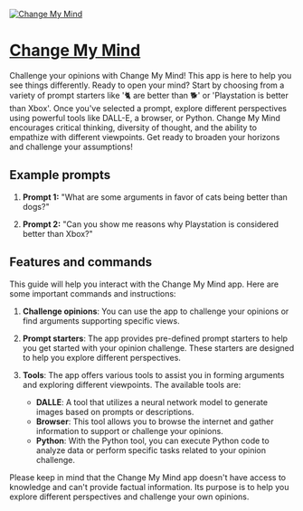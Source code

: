 [![Change My Mind](https://files.oaiusercontent.com/file-YgC2qoZYyyluwRSDJEYBT7Bu?se=2123-10-16T10%3A56%3A28Z&sp=r&sv=2021-08-06&sr=b&rscc=max-age%3D31536000%2C%20immutable&rscd=attachment%3B%20filename%3D4d2c1457-54be-4fca-8505-9a8379eeb0d4.png&sig=gAa1PHVR6Zd0UESYK1bpV5GMwxb6pJvjz193cYHNL%2BA%3D)](https://chat.openai.com/g/g-OIbbH7XTD-change-my-mind)

# [Change My Mind](https://chat.openai.com/g/g-OIbbH7XTD-change-my-mind)

Challenge your opinions with Change My Mind! This app is here to help you see things differently. Ready to open your mind? Start by choosing from a variety of prompt starters like '🐈 are better than 🐕' or 'Playstation is better than Xbox'. Once you've selected a prompt, explore different perspectives using powerful tools like DALL-E, a browser, or Python. Change My Mind encourages critical thinking, diversity of thought, and the ability to empathize with different viewpoints. Get ready to broaden your horizons and challenge your assumptions!

## Example prompts

1. **Prompt 1:** "What are some arguments in favor of cats being better than dogs?"

2. **Prompt 2:** "Can you show me reasons why Playstation is considered better than Xbox?"

## Features and commands

This guide will help you interact with the Change My Mind app. Here are some important commands and instructions:

1. **Challenge opinions**: You can use the app to challenge your opinions or find arguments supporting specific views.

2. **Prompt starters**: The app provides pre-defined prompt starters to help you get started with your opinion challenge. These starters are designed to help you explore different perspectives.

3. **Tools**: The app offers various tools to assist you in forming arguments and exploring different viewpoints. The available tools are:
   - **DALLE**: A tool that utilizes a neural network model to generate images based on prompts or descriptions.
   - **Browser**: This tool allows you to browse the internet and gather information to support or challenge your opinions.
   - **Python**: With the Python tool, you can execute Python code to analyze data or perform specific tasks related to your opinion challenge.
   
Please keep in mind that the Change My Mind app doesn't have access to knowledge and can't provide factual information. Its purpose is to help you explore different perspectives and challenge your own opinions.